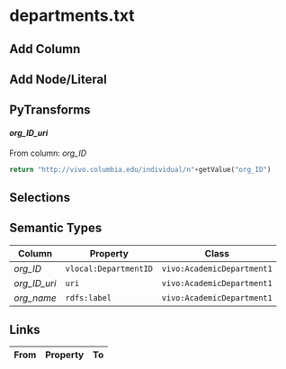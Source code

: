 # departments.txt

## Add Column

## Add Node/Literal

## PyTransforms
#### _org_ID_uri_
From column: _org_ID_
``` python
return "http://vivo.columbia.edu/individual/n"+getValue("org_ID")
```


## Selections

## Semantic Types
| Column | Property | Class |
|  ----- | -------- | ----- |
| _org_ID_ | `vlocal:DepartmentID` | `vivo:AcademicDepartment1`|
| _org_ID_uri_ | `uri` | `vivo:AcademicDepartment1`|
| _org_name_ | `rdfs:label` | `vivo:AcademicDepartment1`|


## Links
| From | Property | To |
|  --- | -------- | ---|
